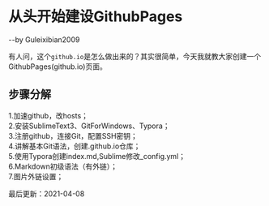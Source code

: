 # 从头开始建设GithubPages
--by Guleixibian2009

有人问，这个`github.io`是怎么做出来的？其实很简单，今天我就教大家创建一个GithubPages(github.io)页面。

## 步骤分解
1.加速github，改hosts；  
2.安装SublimeText3、GitForWindows、Typora；  
3.注册github，连接Git，配置SSH密钥；  
4.讲解基本Git语法，创建<username>.github.io仓库；      
5.使用Typora创建index.md,Sublime修改_config.yml；   
6.Markdown初级语法（有外链）；  
7.图片外链设置；  

最后更新：2021-04-08


